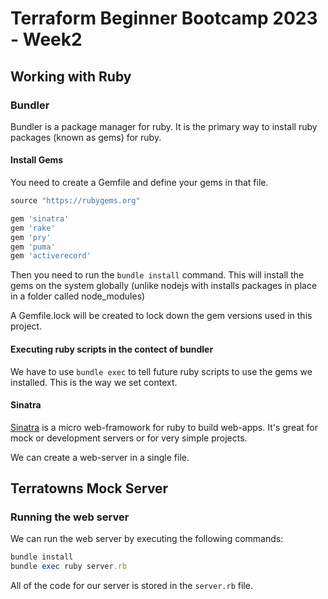 # Terraform Beginner Bootcamp 2023 - Week2


## Working with Ruby

### Bundler

Bundler is a package manager for ruby. 
It is the primary way to install ruby packages (known as gems) for ruby.

#### Install Gems

You need to create a Gemfile and define your gems in that file.

```rb
source "https://rubygems.org"

gem 'sinatra'
gem 'rake'
gem 'pry'
gem 'puma'
gem 'activerecord'
```
Then you need to run the `bundle install` command. 
This will install the gems on the system globally (unlike nodejs with installs packages in place in a folder called node_modules)

A Gemfile.lock will be created to lock down the gem versions used in this project.

#### Executing ruby scripts in the contect of bundler

We have to use `bundle exec` to tell future ruby scripts to use the gems we installed. This is the way we set context. 

#### Sinatra

[Sinatra](https://sinatrarb.com/) is a micro web-framowork for ruby to build web-apps. 
It's great for mock or development servers or for very simple projects.

We can create a web-server in a single file.

## Terratowns Mock Server

### Running the web server

We can run the web server by executing the following commands:
```rb
bundle install
bundle exec ruby server.rb
```

All of the code for our server is stored in the `server.rb` file.
